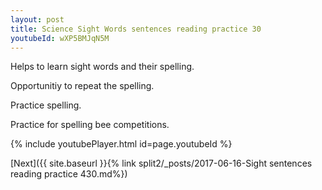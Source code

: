 ```yaml
---
layout: post
title: Science Sight Words sentences reading practice 30
youtubeId: wXP5BMJqN5M
---
```

 
 
Helps to learn sight words and their spelling.

Opportunitiy to repeat the spelling. 

Practice spelling. 
 
Practice for spelling bee competitions. 
 
{% include youtubePlayer.html id=page.youtubeId %}
 
 

[Next]({{ site.baseurl }}{% link  split2/_posts/2017-06-16-Sight sentences reading practice 430.md%})
 
